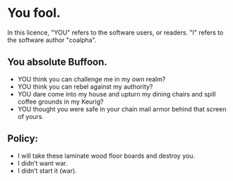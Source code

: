 # You fool.

In this licence, "YOU" refers to the software users, or readers.
"I" refers to the software author "coalpha".

## You absolute Buffoon.

- YOU think you can challenge me in my own realm?
- YOU think you can rebel against my authority?
- YOU dare come into my house and upturn my dining chairs and spill coffee grounds in my Keurig?
- YOU thought you were safe in your chain mail armor behind that screen of yours.

## Policy:

- I will take these laminate wood floor boards and destroy you.
- I didn’t want war.
- I didn’t start it (war).
